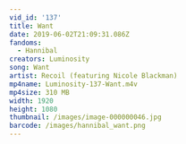```yaml
---
vid_id: '137'
title: Want
date: 2019-06-02T21:09:31.086Z
fandoms:
  - Hannibal
creators: Luminosity
song: Want
artist: Recoil (featuring Nicole Blackman)
mp4name: Luminosity-137-Want.m4v
mp4size: 310 MB
width: 1920
height: 1080
thumbnail: /images/image-000000046.jpg
barcode: /images/hannibal_want.png
---
```


